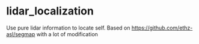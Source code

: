 # lidar_localization
Use pure lidar information to locate self.
Based on https://github.com/ethz-asl/segmap with a lot of modification
